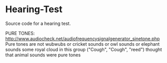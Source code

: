 # Hearing-Test
Source code for a hearing test.

PURE TONES: http://www.audiocheck.net/audiofrequencysignalgenerator_sinetone.php
Pure tones are not wubwubs or cricket sounds or owl sounds or elephant sounds
some royal cloud in this group ("Cough", "Cough", "reed") thought that animal sounds were pure tones
